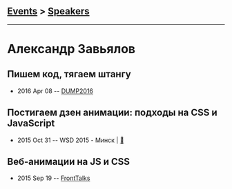 ## [Events](../README.md) > [Speakers](../speakers.md)
---

# Александр Завьялов

## Пишем код, тягаем штангу
- 2016 Apr 08 -- [DUMP2016](https://www.youtube.com/watch?v=YiPN0A-y3xQ)    
## Постигаем дзен анимации: подходы на CSS и JavaScript
- 2015 Oct 31 -- WSD 2015 - Минск  | [:notebook:](https://wsd.events/2015/10/31/pres/animation-zen/)  
## Веб-анимации на JS и CSS
- 2015 Sep 19 -- [FrontTalks](https://events.yandex.ru/lib/talks/3050/)    
